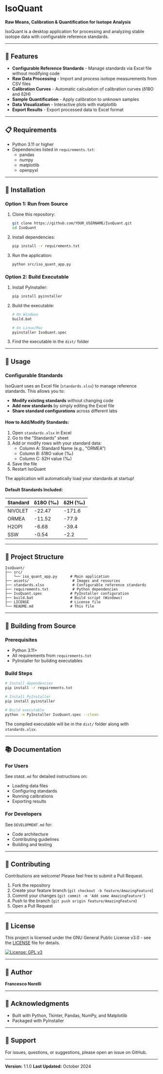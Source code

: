 # IsoQuant

**Raw Means, Calibration & Quantification for Isotope Analysis**

IsoQuant is a desktop application for processing and analyzing stable isotope data with configurable reference standards.

---

## 🌟 Features

- **Configurable Reference Standards** - Manage standards via Excel file without modifying code
- **Raw Data Processing** - Import and process isotope measurements from CSV files
- **Calibration Curves** - Automatic calculation of calibration curves (δ18O and δ2H)
- **Sample Quantification** - Apply calibration to unknown samples
- **Data Visualization** - Interactive plots with matplotlib
- **Export Results** - Export processed data to Excel format

---

## 📋 Requirements

- Python 3.11 or higher
- Dependencies listed in `requirements.txt`:
  - pandas
  - numpy
  - matplotlib
  - openpyxl

---

## 🚀 Installation

### Option 1: Run from Source

1. Clone this repository:
   ```bash
   git clone https://github.com/YOUR_USERNAME/IsoQuant.git
   cd IsoQuant
   ```

2. Install dependencies:
   ```bash
   pip install -r requirements.txt
   ```

3. Run the application:
   ```bash
   python src/iso_quant_app.py
   ```

### Option 2: Build Executable

1. Install PyInstaller:
   ```bash
   pip install pyinstaller
   ```

2. Build the executable:
   ```bash
   # On Windows
   build.bat

   # On Linux/Mac
   pyinstaller IsoQuant.spec
   ```

3. Find the executable in the `dist/` folder

---

## 📖 Usage

### Configurable Standards

IsoQuant uses an Excel file (`standards.xlsx`) to manage reference standards. This allows you to:

- **Modify existing standards** without changing code
- **Add new standards** by simply editing the Excel file
- **Share standard configurations** across different labs

#### How to Add/Modify Standards:

1. Open `standards.xlsx` in Excel
2. Go to the "Standards" sheet
3. Add or modify rows with your standard data:
   - Column A: Standard Name (e.g., "ORMEA")
   - Column B: δ18O value (‰)
   - Column C: δ2H value (‰)
4. Save the file
5. Restart IsoQuant

The application will automatically load your standards at startup!

#### Default Standards Included:

| Standard | δ18O (‰) | δ2H (‰) |
|----------|----------|---------|
| NIVOLET  | -22.47   | -171.6  |
| ORMEA    | -11.52   | -77.9   |
| H2OPI    | -6.68    | -39.4   |
| SSW      | -0.54    | -2.2    |

---

## 📁 Project Structure

```
IsoQuant/
├── src/
│   └── iso_quant_app.py      # Main application
├── assets/                    # Images and resources
├── standards.xlsx             # Configurable reference standards
├── requirements.txt           # Python dependencies
├── IsoQuant.spec             # PyInstaller configuration
├── build.bat                 # Build script (Windows)
├── LICENSE                   # License file
└── README.md                 # This file
```

---

## 🔧 Building from Source

### Prerequisites

- Python 3.11+
- All requirements from `requirements.txt`
- PyInstaller for building executables

### Build Steps

```bash
# Install dependencies
pip install -r requirements.txt

# Install PyInstaller
pip install pyinstaller

# Build executable
python -m PyInstaller IsoQuant.spec --clean
```

The compiled executable will be in the `dist/` folder along with `standards.xlsx`.

---

## 📚 Documentation

### For Users

See `USAGE.md` for detailed instructions on:
- Loading data files
- Configuring standards
- Running calibrations
- Exporting results

### For Developers

See `DEVELOPMENT.md` for:
- Code architecture
- Contributing guidelines
- Building and testing

---

## 🤝 Contributing

Contributions are welcome! Please feel free to submit a Pull Request.

1. Fork the repository
2. Create your feature branch (`git checkout -b feature/AmazingFeature`)
3. Commit your changes (`git commit -m 'Add some AmazingFeature'`)
4. Push to the branch (`git push origin feature/AmazingFeature`)
5. Open a Pull Request

---

## 📄 License

This project is licensed under the GNU General Public License v3.0 - see the [LICENSE](LICENSE) file for details.

[![License: GPL v3](https://img.shields.io/badge/License-GPLv3-blue.svg)](https://www.gnu.org/licenses/gpl-3.0)

---

## 👤 Author

**Francesco Norelli**

---

## 🙏 Acknowledgments

- Built with Python, Tkinter, Pandas, NumPy, and Matplotlib
- Packaged with PyInstaller

---

## 📮 Support

For issues, questions, or suggestions, please open an issue on GitHub.

---

**Version:** 1.1.0
**Last Updated:** October 2024

